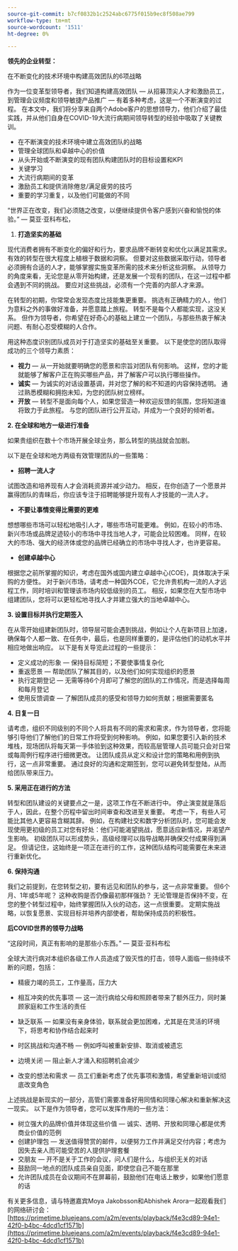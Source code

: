 ```yaml
---
source-git-commit: b7cf0832b1c2524abc6775f015b9ec8f508ae799
workflow-type: tm+mt
source-wordcount: '1511'
ht-degree: 0%

---
```

**领先的企业转型：**

在不断变化的技术环境中构建高效团队的6项战略

作为一位变革型领导者，我们知道构建高效团队 — 从招募顶尖人才和激励员工，到管理会议频度和领导敏捷产品推广 — 有着多种考虑，这是一个不断演变的过程。 在本文中，我们将分享来自两个Adobe客户的思想领导力，他们介绍了最佳实践，并从他们自身在COVID-19大流行病期间领导转型的经验中吸取了关键教训。

- 在不断演变的技术环境中建立高效团队的战略
- 管理全球团队和卓越中心的价值
- 从头开始或不断演变的现有团队构建团队时的目标设置和KPI
- 关键学习
- 大流行病期间的变革
- 激励员工和提供消除倦怠/满足疲劳的技巧
- 重要的学习重复，以及他们可能做的不同

“世界正在改变，我们必须随之改变，以便继续提供令客户感到兴奋和愉悦的体验。”  — 莫亚·亚科布松，

1. **打造坚实的基础**

现代消费者拥有不断变化的偏好和行为，要求品牌不断转变和优化以满足其需求。 有效的转型在很大程度上植根于数据和洞察。 但要对这些数据采取行动，领导者必须拥有合适的人才，能够掌握实施变革所需的技术来分析这些洞察。 从领导力的角度来看，无论您是从零开始构建，还是发展一个现有的团队，在这一过程中都会遇到不同的挑战。 要应对这些挑战，必须有一个完善的内部人才来源。

在转型的初期，你常常会发现态度比技能集更重要。 挑选有正确精力的人，他们为意料之外的事做好准备，并愿意踏上旅程。 转型不是每个人都能实现，这没关系。 但作为领导者，你希望在好奇心的基础上建立一个团队，与那些热衷于解决问题、有耐心忍受模糊的人合作。

用这种态度识别团队成员对于打造坚实的基础至关重要。 以下是使您的团队取得成功的三个领导力素质：

- **视力**  — 从一开始就要明确您的愿景和宗旨对团队有何影响。 这样，您的才能就能够了解客户正在购买哪些产品，并了解客户可以执行哪些操作。
- **诚实**  — 为诚实的对话设置基调，并对您了解的和不知道的内容保持透明。 通过熟悉模糊和拥抱未知，为您的团队树立榜样。
- **开放**  — 转型不是面向每个人，如果您营造一种欢迎反馈的氛围，您将知道谁将致力于此旅程。 与您的团队进行公开互动，并成为一个良好的倾听者。

**2. 在全球和地方一级进行准备**

如果贵组织在数十个市场开展全球业务，那么转型的挑战就会加剧。

以下是在全球和地方两级有效管理团队的一些策略：

- **招聘一流人才**

试图改造和培养现有人才会消耗资源并减少动力。 相反，在你创造了一个愿景并赢得团队的青睐后，你应该专注于招聘能够提升现有人才技能的一流人才。

- **不要让事情变得比需要的更难**

想想哪些市场可以轻松地吸引人才，哪些市场可能更难。 例如，在较小的市场、新兴市场或品牌足迹较小的市场中寻找当地人才，可能会比较困难。 同样，在较大的市场、强大的经济体或您的品牌已经确立的市场中寻找人才，也许更容易。

- **创建卓越中心**

根据您之前所掌握的知识，考虑在国外或国内建立卓越中心(COE)，具体取决于采购的方便性。 对于新兴市场，请考虑一种国外COE，它允许贵机构一流的人才远程工作，同时培训和管理该市场内较低级别的员工。 相反，如果您在大型市场中组建团队，您将可以更轻松地寻找人才并建立强大的当地卓越中心。

**3. 设置目标并执行定期签入**

在从零开始组建新团队时，领导层可能会遇到挑战，例如让个人在新项目上加速，确保每个人都一致、在任务中，最后，也是同样重要的，是评估他们的动机水平并相应地做出响应。 以下是有关导览此过程的一些提示：

- 定义成功的形象 — 保持目标简短；不要使事情复杂化
- 重返愿景 — 帮助团队了解其目的，以及他们如何实现组织的愿景
- 执行定期登记 — 无需等待6个月即可了解您的团队的工作情况，而是选择每周和每月登记
- 使用反馈调查 — 了解团队成员的感受和领导力如何贡献；根据需要匿名

**4. 日复一日**

请考虑，组织不同级别的不同个人将具有不同的需求和需求，作为领导者，您将能够引导他们了解他们的日常工作将受到何种影响。 例如，如果您要引入新的技术堆栈，现场团队将每天第一手体验到这种效果，而较高层管理人员可能只会对日常或每周例行程序进行细微更改。 让团队成员从定义和设计您的策略和用例到执行，这一点非常重要。 通过良好的沟通和定期签到，您可以避免转型登陆，从而给团队带来压力。

**5. 采用正在进行的方法**

转型和团队建设的关键要点之一是，这项工作在不断进行中。 停止演变就是落后于人，因此，在整个历程中留出时间审查和改进至关重要。 考虑一下，有些人可能比其他人更容易含糊其辞。 例如，在构建社交和数字分析团队时，您可能会发现使用更初级的员工对您有好处：他们可能渴望挑战，愿意适应新情况，并渴望产生影响。 初级团队可以形成势头，高级经理可以指导战略并确保交付成果得到满足。 但请记住，这始终是一项正在进行的工作，这种团队结构可能需要在未来进行重新优化。

**6. 保持沟通**

我们之前提到，在您转型之初，要有远见和团队的参与，这一点非常重要。 但6个月、1年或5年呢？ 这种收购是否仍像最初那样强劲？ 无论管理是否保持不变，在您的整个转型过程中，始终掌握团队入伙的动态，这一点很重要。 定期实施战略，以恢复愿景、实现目标并培养内部使者，帮助保持成员的积极性。

**后COVID世界的领导力战略**

“这段时间，真正有影响的是那些小东西。”  — 莫亚·亚科布松

全球大流行病对本组织各级工作人员造成了毁灭性的打击，领导人面临一些持续不断的问题，包括：

- 精疲力竭的员工，工作量高，压力大
- 相互冲突的优先事项 — 这一流行病给父母和照顾者带来了额外压力，同时兼顾家庭和工作生活的责任

- 缺乏联系 — 如果没有亲身体验，联系就会更加困难，尤其是在灵活的环境下，将思考和协作结合起来时
- 时区挑战和沟通不畅 — 例如呼叫被重新安排、取消或被遗忘
- 边境关闭 — 阻止新人才涌入和招聘机会减少
- 改变的想法和需求 — 员工们重新考虑了优先事项和激情，希望重新培训或彻底改变角色

上述挑战是新现实的一部分，高管们需要准备好用同情和同理心解决和重新解决这一现实。 以下是作为领导者，您可以发挥作用的一些方法：

- 树立强大的品牌价值并体现这些价值 — 诚实、透明、开放和同理心都是优秀商业价值的范例
- 创建护理包 — 发送值得赞赏的邮件，以便努力工作并满足交付内容；考虑为因失去亲人而可能受苦的人提供护理套餐
- 交朋友 — 开不是关于工作的会议，问人们是什么，与组织无关的对话
- 鼓励同一地点的团队成员亲自见面，即使您自己不能在那里
- 允许团队成员在会议期间不在屏幕前，鼓励他们在电话上散步，如果他们愿意的话

有关更多信息，请与特邀嘉宾Moya Jakobsson和Abhishek Arora一起观看我们的网络研讨会： [https://primetime.bluejeans.com/a2m/events/playback/f4e3cd89-94e1-42f0-b4bc-4dcd1cf1571b](https://primetime.bluejeans.com/a2m/events/playback/f4e3cd89-94e1-42f0-b4bc-4dcd1cf1571b)